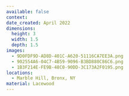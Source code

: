 ```yaml
---
available: false
context:
date_created: April 2022
dimensions:
  height: 3
  width: 1.5
  depth: 1.5
images:
  - 9D0FDF9D-AD8D-401C-A620-51116CA7EE3A.png
  - 902554A6-04C7-4B59-9096-B3BD880C86C6.png
  - 1B3F214E-FE9B-48C0-90DD-3C173A2F0195.png
locations:
  - Marble Hill, Bronx, NY
material: Lacewood
---
```

